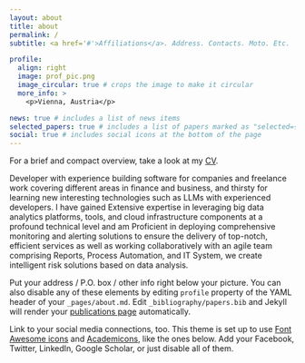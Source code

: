 ```yaml
---
layout: about
title: about
permalink: /
subtitle: <a href='#'>Affiliations</a>. Address. Contacts. Moto. Etc.

profile:
  align: right
  image: prof_pic.png
  image_circular: true # crops the image to make it circular
  more_info: >
    <p>Vienna, Austria</p>

news: true # includes a list of news items
selected_papers: true # includes a list of papers marked as "selected={true}"
social: true # includes social icons at the bottom of the page
---
```


For a brief and compact overview, take a look at my [CV](/assets/pdf/cv.pdf). 

 Developer with experience building software for companies and freelance work covering different areas in finance and business, and thirsty for learning new interesting technologies such as LLMs with experienced developers.  I have gained Extensive expertise in leveraging big data analytics platforms, tools, and cloud infrastructure components at a profound technical level and am Proficient in deploying comprehensive monitoring and alerting solutions to ensure the delivery of top-notch, efficient services as well as working collaboratively with an agile team comprising Reports, Process Automation, and IT System, we create intelligent risk solutions based on data analysis.


Put your address / P.O. box / other info right below your picture. You can also disable any of these elements by editing `profile` property of the YAML header of your `_pages/about.md`. Edit `_bibliography/papers.bib` and Jekyll will render your [publications page](/al-folio/publications/) automatically.

Link to your social media connections, too. This theme is set up to use [Font Awesome icons](https://fontawesome.com/) and [Academicons](https://jpswalsh.github.io/academicons/), like the ones below. Add your Facebook, Twitter, LinkedIn, Google Scholar, or just disable all of them.
